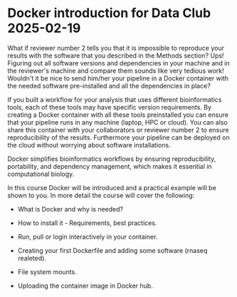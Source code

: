 # Docker introduction for Data Club 2025-02-19

What if reviewer number 2 tells you that it is impossible to reproduce your results with the software that you described in the Methods section? Ups! Figuring out all software versions and dependencies in your machine and in the reviewer's machine and compare them sounds like very tedious work! Wouldn't it be nice to send him/her your pipeline in a Docker container with the needed software pre-installed and all the dependencies in place?

If you built a workflow for your analysis that uses different bioinformatics tools, each of these tools may have specific version requirements. By creating a Docker container with all these tools preinstalled you can ensure that your pipeline runs in any machine (laptop, HPC or cloud). You can also share this container with your collaborators or reviewer number 2 to ensure reproducibility of the results. Furthermore your pipeline can be deployed on the cloud without worrying about software installations.

Docker simplifies bioinformatics workflows by ensuring reproducibility, portability, and dependency management, which makes it essential in computational biology.

In this course Docker will be introduced and a practical example will be shown to you. In more detail the course will cover the following:
- What is Docker and why is needed?

- How to install it - Requirements, best practices.

- Run, pull or login interactively in your container.

- Creating your first Dockerfile and adding some software (rnaseq realeted).

- File system mounts.

- Uploading the container image in Docker hub.